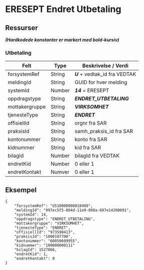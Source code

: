 # ERESEPT Endret Utbetaling

## Ressurser
_**(Hardkodede konstanter er markert med bold-kursiv)**_
### Utbetaling
Felt | Type | Beskrivelse / Verdi
-----|------ |-------------------
forsystemRef|String| _**U**_ + vedtak_id fra VEDTAK
meldingId | String | GUID for hver melding
systemId | Number | _**14**_ = ERESEPT
oppdragstype|String| _**ENDRET_UTBETALING**_
mottakergruppe|String| _**VIRKSOMHET**_
tjenesteType|String| _**ENDRET**_
offisiellId |String | orgnr fra SAR 
praksisId | String | samh_praksis_id fra SAR
kontonummer | String | konto fra SAR
kidnummer | String | kid fra SAR
bilagId | Number | bilagId fra VEDTAK
endretKid | Number | 0 eller 1
endretKontakt | Numver | 0 eller 1 

## Eksempel

```
{
    "forsystemRef": "U510000000018400",
    "meldingId": "997ec5f5-804d-11e9-898a-697e14200691",
    "systemId": 14,
    "oppdragstype": "ENDRET_UTBETALING",
    "mottakergruppe": "VIRKSOMHET",
    "tjenesteType": "ENDRET",
    "offisiellId": "973590413",
    "praksisId": "1000107700",
    "kontonummer": "60050609955",
    "kidnummer": "100000000111"
    "bilagId": 1527066,
    "endretKid": 1,
    "endretKontakt": 0
}

```

